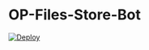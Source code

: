 # OP-Files-Store-Bot


[![Deploy](https://www.herokucdn.com/deploy/button.svg)](https://heroku.com/deploy?template=https://github.com/MayankRai30/file)
